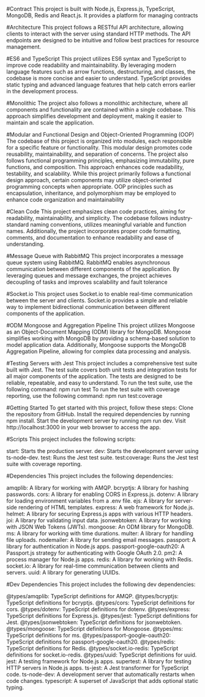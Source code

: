 #Contract
This project is built with Node.js, Express.js, TypeScript, MongoDB, Redis and React.js. It provides a platform for managing contracts

#Architecture
This project follows a RESTful API architecture, allowing clients to interact with the server using standard HTTP methods. The API endpoints are designed to be intuitive and follow best practices for resource management.

#ES6 and TypeScript
This project utilizes ES6 syntax and TypeScript to improve code readability and maintainability. By leveraging modern language features such as arrow functions, destructuring, and classes, the codebase is more concise and easier to understand. TypeScript provides static typing and advanced language features that help catch errors earlier in the development process.


#Monolithic
The project also follows a monolithic architecture, where all components and functionality are contained within a single codebase. This approach simplifies development and deployment, making it easier to maintain and scale the application.

#Modular and Functional Design and Object-Oriented Programming (OOP)
The codebase of this project is organized into modules, each responsible for a specific feature or functionality. This modular design promotes code reusability, maintainability, and separation of concerns.
The project also follows functional programming principles, emphasizing immutability, pure functions, and composition. This approach enhances code readability, testability, and scalability.
While this project primarily follows a functional design approach, certain components may utilize object-oriented programming concepts when appropriate. OOP principles such as encapsulation, inheritance, and polymorphism may be employed to enhance code organization and maintainability

#Clean Code
This project emphasizes clean code practices, aiming for readability, maintainability, and simplicity. The codebase follows industry-standard naming conventions, utilizes meaningful variable and function names. Additionally, the project incorporates proper code formatting, comments, and documentation to enhance readability and ease of understanding.

#Message Queue with RabbitMQ
This project incorporates a message queue system using RabbitMQ. RabbitMQ enables asynchronous communication between different components of the application. By leveraging queues and message exchanges, the project achieves decoupling of tasks and improves scalability and fault tolerance

#Socket.io
This project uses Socket.io to enable real-time communication between the server and clients. Socket.io provides a simple and reliable way to implement bidirectional communication between different components of the application.

#ODM Mongoose and Aggregation Pipeline
This project utilizes Mongoose as an Object-Document Mapping (ODM) library for MongoDB. Mongoose simplifies working with MongoDB by providing a schema-based solution to model application data. Additionally, Mongoose supports the MongoDB Aggregation Pipeline, allowing for complex data processing and analysis.

#Testing Servers with Jest
This project includes a comprehensive test suite built with Jest. The test suite covers both unit tests and integration tests for all major components of the application. The tests are designed to be reliable, repeatable, and easy to understand.
To run the test suite, use the following command:
npm run test
To run the test suite with coverage reporting, use the following command:
npm run test:coverage

#Getting Started
To get started with this project, follow these steps:
Clone the repository from GitHub.
Install the required dependencies by running npm install.
Start the development server by running npm run dev.
Visit http://localhost:3000 in your web browser to access the app.


#Scripts
This project includes the following scripts:

start: Starts the production server.
dev: Starts the development server using ts-node-dev.
test: Runs the Jest test suite.
test:coverage: Runs the Jest test suite with coverage reporting.

#Dependencies
This project includes the following dependencies:

amqplib: A library for working with AMQP.
bcryptjs: A library for hashing passwords.
cors: A library for enabling CORS in Express.js.
dotenv: A library for loading environment variables from a .env file.
ejs: A library for server-side rendering of HTML templates.
express: A web framework for Node.js.
helmet: A library for securing Express.js apps with various HTTP headers.
joi: A library for validating input data.
jsonwebtoken: A library for working with JSON Web Tokens (JWTs).
mongoose: An ODM library for MongoDB.
ms: A library for working with time durations.
multer: A library for handling file uploads.
nodemailer: A library for sending email messages.
passport: A library for authentication in Node.js apps.
passport-google-oauth20: A Passport.js strategy for authenticating with Google OAuth 2.0.
pm2: A process manager for Node.js apps.
redis: A library for working with Redis.
socket.io: A library for real-time communication between clients and servers.
uuid: A library for generating UUIDs.


#Dev Dependencies
This project includes the following dev dependencies:

@types/amqplib: TypeScript definitions for AMQP.
@types/bcryptjs: TypeScript definitions for bcryptjs.
@types/cors: TypeScript definitions for cors.
@types/dotenv: TypeScript definitions for dotenv.
@types/express: TypeScript definitions for Express.js.
@types/jest: TypeScript definitions for Jest.
@types/jsonwebtoken: TypeScript definitions for jsonwebtoken.
@types/mongoose: TypeScript definitions for Mongoose.
@types/ms: TypeScript definitions for ms.
@types/passport-google-oauth20: TypeScript definitions for passport-google-oauth20.
@types/redis: TypeScript definitions for Redis.
@types/socket.io-redis: TypeScript definitions for socket.io-redis.
@types/uuid: TypeScript definitions for uuid.
jest: A testing framework for Node.js apps.
supertest: A library for testing HTTP servers in Node.js apps.
ts-jest: A Jest transformer for TypeScript code.
ts-node-dev: A development server that automatically restarts when code changes.
typescript: A superset of JavaScript that adds optional static typing.
